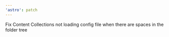 ```yaml
---
'astro': patch
---
```


Fix Content Collections not loading config file when there are spaces in the folder tree
